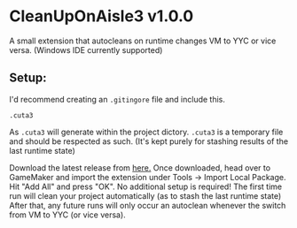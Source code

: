 # CleanUpOnAisle3 v1.0.0
 A small extension that autocleans on runtime changes VM to YYC or vice versa. (Windows IDE currently supported)
## Setup:

I'd recommend creating an `.gitingore` file and include this.
```
.cuta3
```
As `.cuta3` will generate within the project dictory. `.cuta3` is a temporary file and should be respected as such. (It's kept purely for stashing results of the last runtime state)

Download the latest release from [here.](https://github.com/tabularelf/CleanUpOnAisle3/releases) Once downloaded, head over to GameMaker and import the extension under Tools -> Import Local Package. Hit "Add All" and press "OK".
No additional setup is required! The first time run will clean your project automatically (as to stash the last runtime state)
After that, any future runs will only occur an autoclean whenever the switch from VM to YYC (or vice versa).
